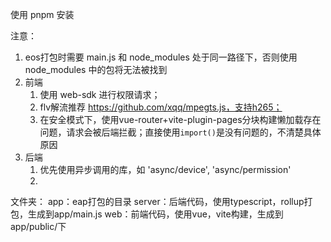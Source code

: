 使用 pnpm 安装

注意：
1. eos打包时需要 main.js 和 node_modules 处于同一路径下，否则使用 node_modules 中的包将无法被找到
2. 前端
   1. 使用 web-sdk 进行权限请求；
   2. flv解流推荐 https://github.com/xqq/mpegts.js，支持h265；
   3. 在安全模式下，使用vue-router+vite-plugin-pages分块构建懒加载存在问题，请求会被后端拦截；直接使用`import()`是没有问题的，不清楚具体原因
3. 后端
   1. 优先使用异步调用的库，如 'async/device', 'async/permission'
   2.

文件夹：
app：eap打包的目录
server：后端代码，使用typescript，rollup打包，生成到app/main.js
web：前端代码，使用vue，vite构建，生成到app/public/下

